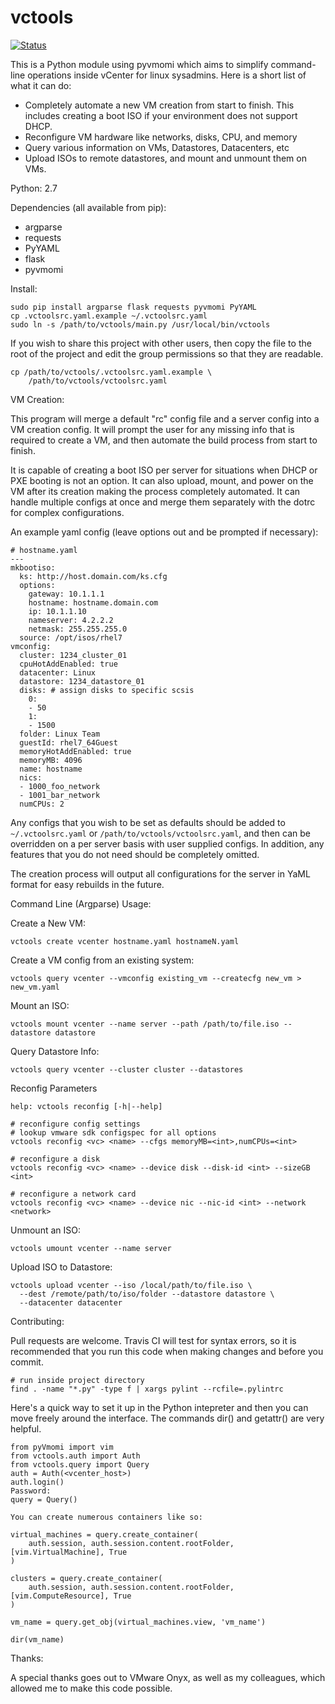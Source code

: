 vctools
======

[![Status](https://travis-ci.org/mdechiaro/vctools.svg?branch=master)](https://travis-ci.org/mdechiaro/vctools)

This is a Python module using pyvmomi which aims to simplify
command-line operations inside vCenter for linux sysadmins. Here is a
short list of what it can do:

  - Completely automate a new VM creation from start to finish. This
    includes creating a boot ISO if your environment does not support DHCP.
  - Reconfigure VM hardware like networks, disks, CPU, and memory
  - Query various information on VMs, Datastores, Datacenters, etc
  - Upload ISOs to remote datastores, and mount and unmount them on VMs.

Python: 2.7

Dependencies (all available from pip):
  - argparse
  - requests
  - PyYAML
  - flask
  - pyvmomi

Install:

    sudo pip install argparse flask requests pyvmomi PyYAML
    cp .vctoolsrc.yaml.example ~/.vctoolsrc.yaml
    sudo ln -s /path/to/vctools/main.py /usr/local/bin/vctools

If you wish to share this project with other users, then copy the file to
the root of the project and edit the group permissions so that they are
readable.

    cp /path/to/vctools/.vctoolsrc.yaml.example \
        /path/to/vctools/vctoolsrc.yaml

VM Creation:

This program will merge a default "rc" config file and a server config
into a VM creation config. It will prompt the user for any missing info
that is required to create a VM, and then automate the build process
from start to finish.

It is capable of creating a boot ISO per server for situations when DHCP
or PXE booting is not an option. It can also upload, mount, and power on
the VM after its creation making the process completely automated. It
can handle multiple configs at once and merge them separately with the
dotrc for complex configurations.

An example yaml config (leave options out and be prompted if necessary):

    # hostname.yaml
    ---
    mkbootiso:
      ks: http://host.domain.com/ks.cfg
      options:
        gateway: 10.1.1.1
        hostname: hostname.domain.com
        ip: 10.1.1.10
        nameserver: 4.2.2.2
        netmask: 255.255.255.0
      source: /opt/isos/rhel7
    vmconfig:
      cluster: 1234_cluster_01
      cpuHotAddEnabled: true
      datacenter: Linux
      datastore: 1234_datastore_01
      disks: # assign disks to specific scsis
        0:
        - 50
        1:
        - 1500
      folder: Linux Team
      guestId: rhel7_64Guest
      memoryHotAddEnabled: true
      memoryMB: 4096
      name: hostname
      nics:
      - 1000_foo_network
      - 1001_bar_network
      numCPUs: 2


Any configs that you wish to be set as defaults should be added to
`~/.vctoolsrc.yaml` or `/path/to/vctools/vctoolsrc.yaml`, and then can
be overridden on a per server basis with user supplied configs. In
addition, any features that you do not need should be completely
omitted.

The creation process will output all configurations for the server in
YaML format for easy rebuilds in the future.

Command Line (Argparse) Usage:

Create a New VM:

    vctools create vcenter hostname.yaml hostnameN.yaml

Create a VM config from an existing system:

    vctools query vcenter --vmconfig existing_vm --createcfg new_vm > new_vm.yaml

Mount an ISO:

    vctools mount vcenter --name server --path /path/to/file.iso --datastore datastore

Query Datastore Info:

    vctools query vcenter --cluster cluster --datastores

Reconfig Parameters

    help: vctools reconfig [-h|--help]

    # reconfigure config settings
    # lookup vmware sdk configspec for all options
    vctools reconfig <vc> <name> --cfgs memoryMB=<int>,numCPUs=<int>

    # reconfigure a disk
    vctools reconfig <vc> <name> --device disk --disk-id <int> --sizeGB <int>

    # reconfigure a network card
    vctools reconfig <vc> <name> --device nic --nic-id <int> --network <network>

Unmount an ISO:

    vctools umount vcenter --name server

Upload ISO to Datastore:

    vctools upload vcenter --iso /local/path/to/file.iso \
      --dest /remote/path/to/iso/folder --datastore datastore \
      --datacenter datacenter

Contributing:

Pull requests are welcome. Travis CI will test for syntax errors, so it
is recommended that you run this code when making changes and before you
commit.

    # run inside project directory
    find . -name "*.py" -type f | xargs pylint --rcfile=.pylintrc


Here's a quick way to set it up in the Python intepreter and then you
can move freely around the interface. The commands dir() and getattr()
are very helpful.

    from pyVmomi import vim
    from vctools.auth import Auth
    from vctools.query import Query
    auth = Auth(<vcenter_host>)
    auth.login()
    Password:
    query = Query()

    You can create numerous containers like so:

    virtual_machines = query.create_container(
        auth.session, auth.session.content.rootFolder, [vim.VirtualMachine], True
    )

    clusters = query.create_container(
        auth.session, auth.session.content.rootFolder, [vim.ComputeResource], True
    )

    vm_name = query.get_obj(virtual_machines.view, 'vm_name')

    dir(vm_name)

Thanks:

A special thanks goes out to VMware Onyx, as well as my colleagues,
which allowed me to make this code possible.
